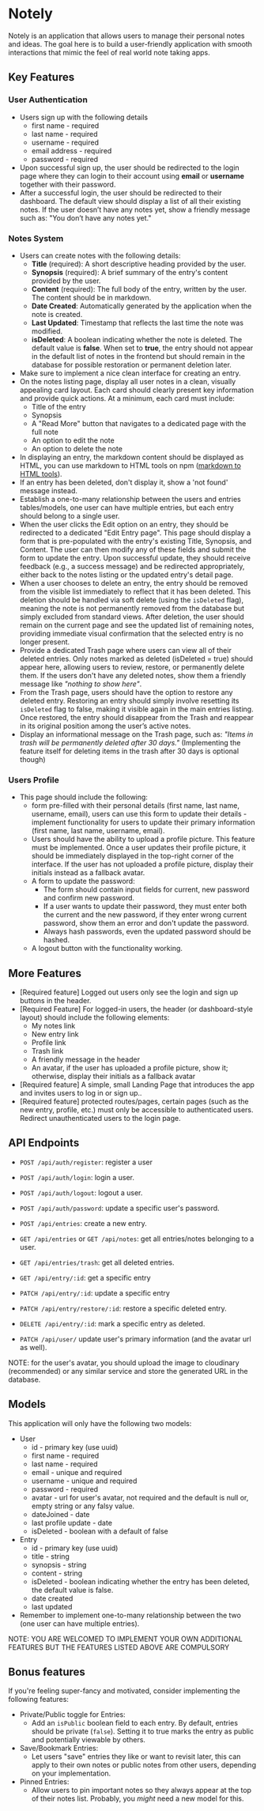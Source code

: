 # Notely
Notely is an application that allows users to manage their personal notes and ideas. The goal here is to build a user-friendly application with smooth interactions that mimic the feel of real world note taking apps.

## Key Features
### User Authentication
- Users sign up with the following details
    - first name - required
    - last name - required
    - username - required
    - email address - required
    - password - required
- Upon successful sign up, the user should be redirected to the login page where they can login to their account using **email** or **username** together with their password.
- After a successful login, the user should be redirected to their dashboard. The default view should display a list of all their existing notes. If the user doesn’t have any notes yet, show a friendly message such as: "You don’t have any notes yet."

### Notes System
- Users can create notes with the following details:
  - **Title** (required): A short descriptive heading provided by the user.
  - **Synopsis** (required): A brief summary of the entry's content provided by the user.
  - **Content** (required): The full body of the entry, written by the user. The content should be in markdown.
  - **Date Created**: Automatically generated by the application when the note is created.
  - **Last Updated**: Timestamp that reflects the last time the note was modified.
  - **isDeleted**: A boolean indicating whether the note is deleted. The default value is **false**. When set to **true**, the entry should not appear in the default list of notes in the frontend but should remain in the database for possible restoration or permanent deletion later.
- Make sure to implement a nice clean interface for creating an entry.
- On the notes listing page, display all user notes in a clean, visually appealing card layout. Each card should clearly present key information and provide quick actions. At a minimum, each card must include:
    - Title of the entry
    - Synopsis
    - A "Read More" button that navigates to a dedicated page with the full note
    - An option to edit the note
    - An option to delete the note
- In displaying an entry, the markdown content should be displayed as HTML, you can use markdown to HTML tools on npm ([markdown to HTML tools](https://www.npmjs.com/search?q=react%20markdown%20to%20html)).
- If an entry has been deleted, don't display it, show a 'not found' message instead.
- Establish a one-to-many relationship between the users and entries tables/models, one user can have multiple entries, but each entry should belong to a single user.
- When the user clicks the Edit option on an entry, they should be redirected to a dedicated "Edit Entry page". This page should display a form that is pre-populated with the entry's existing Title, Synopsis, and Content. The user can then modify any of these fields and submit the form to update the entry. Upon successful update, they should receive feedback (e.g., a success message) and be redirected appropriately, either back to the notes listing or the updated entry's detail page.
- When a user chooses to delete an entry, the entry should be removed from the visible list immediately to reflect that it has been deleted. This deletion should be handled via soft delete (using the `isDeleted` flag), meaning the note is not permanently removed from the database but simply excluded from standard views. After deletion, the user should remain on the current page and see the updated list of remaining notes, providing immediate visual confirmation that the selected entry is no longer present.
- Provide a dedicated Trash page where users can view all of their deleted entries. Only notes marked as deleted (isDeleted = true) should appear here, allowing users to review, restore, or permanently delete them. If the users don't have any deleted notes, show them a friendly message like _"nothing to show here"_.
- From the Trash page, users should have the option to restore any deleted entry. Restoring an entry should simply involve resetting its `isDeleted` flag to false, making it visible again in the main entries listing. Once restored, the entry should disappear from the Trash and reappear in its original position among the user’s active notes.
- Display an informational message on the Trash page, such as: _"Items in trash will be permanently deleted after 30 days."_ (Implementing the feature itself for deleting items in the trash after 30 days is optional though)

### Users Profile
- This page should include the following:
    - form pre-filled with their personal details (first name, last name, username, email), users can use this form to update their details - implement functionality for users to update their primary information (first name, last name, username, email).
    - Users should have the ability to upload a profile picture. This feature must be implemented. Once a user updates their profile picture, it should be immediately displayed in the top-right corner of the interface. If the user has not uploaded a profile picture, display their initials instead as a fallback avatar.
    - A form to update the password:
      - The form should contain input fields for current, new password and confirm new password.
      - If a user wants to update their password, they must enter both the current and the new password, if they enter wrong current password, show them an error and don't update the password.
      - Always hash passwords, even the updated password should be hashed.
    - A logout button with the functionality working.

## More Features
- [Required feature] Logged out users only see the login and sign up buttons in the header.
- [Required Feature] For logged-in users, the header (or dashboard-style layout) should include the following elements:
  - My notes link
  - New entry link
  - Profile link
  - Trash link
  - A friendly message in the header
  - An avatar,  if the user has uploaded a profile picture, show it; otherwise, display their initials as a fallback avatar
- [Required feature] A simple, small Landing Page that introduces the app and invites users to log in or sign up..
- [Required feature] protected routes/pages, certain pages (such as the new entry, profile, etc.) must only be accessible to authenticated users. Redirect unauthenticated users to the login page.

## API Endpoints
- `POST /api/auth/register`: register a user
- `POST /api/auth/login`: login a user.
- `POST /api/auth/logout`: logout a user.
- `POST /api/auth/password`: update a specific user's password.

- `POST /api/entries`: create a new entry.
- `GET /api/entries` or `GET /api/notes`: get all entries/notes belonging to a user.
- `GET /api/entries/trash`: get all deleted entries.
- `GET /api/entry/:id`: get a specific entry
- `PATCH /api/entry/:id`: update a specific entry
- `PATCH /api/entry/restore/:id`: restore a specific deleted entry.
- `DELETE /api/entry/:id`: mark a specific entry as deleted.

- `PATCH /api/user/` update user's primary information (and the avatar url as well).

NOTE: for the user's avatar, you should upload the image to cloudinary (recommended) or any similar service and store the generated URL in the database.

## Models
This application will only have the following two models:
- User
  - id - primary key (use uuid)
  - first name - required
  - last name - required
  - email - unique and required
  - username - unique and required
  - password - required
  - avatar - url for user's avatar, not required and the default is null or, empty string or any falsy value.
  - dateJoined - date
  - last profile update - date
  - isDeleted - boolean with a default of false
- Entry
    - id - primary key (use uuid)
    - title - string
    - synopsis - string
    - content - string
    - isDeleted - boolean indicating whether the entry has been deleted, the default value is false.
    - date created
    - last updated
- Remember to implement one-to-many relationship between the two (one user can have multiple entries).

NOTE: YOU ARE WELCOMED TO IMPLEMENT YOUR OWN ADDITIONAL FEATURES BUT THE FEATURES LISTED ABOVE ARE COMPULSORY

## Bonus features
If you're feeling super-fancy and motivated, consider implementing the following features:
- Private/Public toggle for Entries:
  - Add an `isPublic` boolean field to each entry. By default, entries should be private (`false`). Setting it to true marks the entry as public and potentially viewable by others.
- Save/Bookmark Entries:
  - Let users "save" entries they like or want to revisit later, this can apply to their own notes or public notes from other users, depending on your implementation.
- Pinned Entries:
  - Allow users to pin important notes so they always appear at the top of their notes list. Probably,  you _might_ need a new model for this.